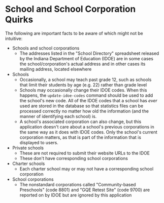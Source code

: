 # School and School Corporation Quirks

The following are important facts to be aware of which might not be intuitive:
 - Schools and school corporations
   - The addresses listed in the "School Directory" spreadsheet released by the Indiana Department of Education (IDOE) 
     are in some cases the school/corporation's actual address and in other cases its mailing address, located elsewhere 
 - Schools
   - Occasionally, a school may teach past grade 12, such as schools that limit their students by age (e.g. 22) rather 
     than grade level
   - Schools may occasionally change their IDOE codes. When this happens, the `update-idoe-codes` command should be used
     to add the school's new code. All of the IDOE codes that a school has _ever_ used are stored in the database so 
     that statistics files can be processed correctly no matter how old the information (and the manner of identifying 
     each school) is. 
   - A school's associated corporation can also change, but this application doesn't care about a school's previous 
     corporations in the same way as it does with IDOE codes. Only the school's current corporation matters, as that is
     part of the information that is displayed to users.
 - Private schools
   - These are not required to submit their website URLs to the IDOE
   - These don't have corresponding school corporations
 - Charter schools
   - Each charter school may or may not have a corresponding school corporation 
 - School corporations
   - The nonstandard corporations called "Community-based Preschools" (code 8801) and "GQE Retest Site" (code 9700) are
     reported on by IDOE but are ignored by this application
